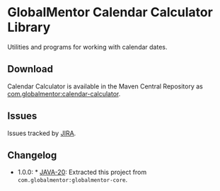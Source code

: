 # GlobalMentor Calendar Calculator Library

Utilities and programs for working with calendar dates.

## Download

Calendar Calculator is available in the Maven Central Repository as [com.globalmentor:calendar-calculator](https://search.maven.org/#search%7Cga%7C1%7Cg%3A%22com.globalmentor%22%20AND%20a%3A%22calendar-calculator%22).

## Issues

Issues tracked by [JIRA](https://globalmentor.atlassian.net/projects/calendar-calculator).

## Changelog

- 1.0.0: * [JAVA-20](https://globalmentor.atlassian.net/browse/JAVA-20): Extracted this project from `com.globalmentor:globalmentor-core`.
